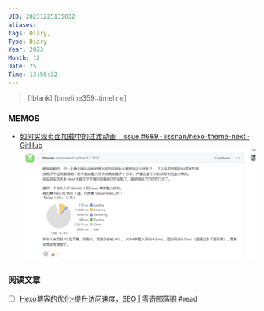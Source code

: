 ```yaml
---
UID: 20231225135032
aliases: 
tags: Diary,
Type: Diary
Year: 2023
Month: 12
Date: 25
Time: 13:50:32
---
```

> [!blank] 
> [timeline359::timeline]


### MEMOS

-  [如何实现页面加载中的过渡动画 · Issue #669 · iissnan/hexo-theme-next · GitHub](https://github.com/iissnan/hexo-theme-next/issues/669)![](asset/Pasted%20image%2020231225135514.png)


### 阅读文章


- [ ] [Hexo博客的优化-提升访问速度，SEO | 零奇部落阁](https://mywebsite.4everland.app/posts/60945.html) #read



